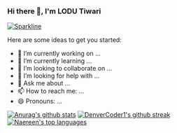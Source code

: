 ### Hi there 👋, I'm LODU Tiwari

[![Sparkline](https://stars.medv.io/Naereen/badges.svg)](https://stars.medv.io/Naereen/badges)



Here are some ideas to get you started:

- 🔭 I’m currently working on ...
- 🌱 I’m currently learning ...
- 👯 I’m looking to collaborate on ...
- 🤔 I’m looking for help with ...
- 💬 Ask me about ...
- 📫 How to reach me: ...
- 😄 Pronouns: ...





 [![Anurag's github stats](https://github-readme-stats.vercel.app/api?username=Algo-himanshu&theme=blue-green)](https://github.com/Algo-himanshu/github-readme-stats) [![DenverCoder1's github streak](https://github-readme-streak-stats.herokuapp.com/?user=Algo-himanshu&theme=blue-green)](https://github.com/Algo-himanshu/github-readme-streak-stats)[![Naereen's top languages](https://github-readme-stats.vercel.app/api/top-langs/?username=Algo-himanshu&theme=blue-green)](https://github.com/Algo-himanshu/github-readme-stats)
 
 
 

